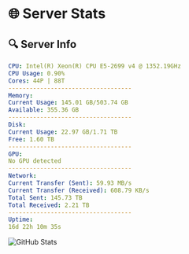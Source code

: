 # 🌐 Server Stats
## 🔍 Server Info
```yaml
CPU: Intel(R) Xeon(R) CPU E5-2699 v4 @ 1352.19GHz
CPU Usage: 0.90%
Cores: 44P | 88T
-----------------------------------
Memory:
Current Usage: 145.01 GB/503.74 GB
Available: 355.36 GB
-----------------------------------
Disk:
Current Usage: 22.97 GB/1.71 TB
Free: 1.60 TB
-----------------------------------
GPU:
No GPU detected
-----------------------------------
Network:
Current Transfer (Sent): 59.93 MB/s
Current Transfer (Received): 608.79 KB/s
Total Sent: 145.73 TB
Total Received: 2.21 TB
-----------------------------------
Uptime:
16d 22h 10m 35s
```
![GitHub Stats](https://img.shields.io/badge/Updated-2025-02-24_20:53:53-blue)
